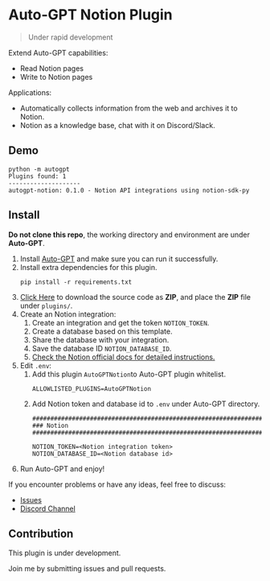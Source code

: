 # Auto-GPT Notion Plugin
> Under rapid development

Extend Auto-GPT capabilities:
- Read Notion pages
- Write to Notion pages

Applications:
- Automatically collects information from the web and archives it to Notion.
- Notion as a knowledge base, chat with it on Discord/Slack.

## Demo
```
python -m autogpt
Plugins found: 1
--------------------
autogpt-notion: 0.1.0 - Notion API integrations using notion-sdk-py
```
## Install
**Do not clone this repo**, the working directory and environment are under **Auto-GPT**.

1. Install [Auto-GPT](https://github.com/Significant-Gravitas/Auto-GPT) and make sure you can run it successfully.
2. Install extra dependencies for this plugin.
    ```
    pip install -r requirements.txt
    ```
3. [Click Here](https://github.com/doutv/Auto-GPT-Notion/archive/refs/heads/master.zip) to download the source code as **ZIP**, and place the **ZIP** file under `plugins/`.
4. Create an Notion integration:
   1. Create an integration and get the token `NOTION_TOKEN`.
   2. Create a database based on this template.
   3. Share the database with your integration.
   4. Save the database ID `NOTION_DATABASE_ID`.
   5. [Check the Notion official docs for detailed instructions.](https://developers.notion.com/docs/create-a-notion-integration)
5. Edit `.env`:
   1. Add this plugin `AutoGPTNotion`to Auto-GPT plugin whitelist.
        ```
        ALLOWLISTED_PLUGINS=AutoGPTNotion
        ```
   2. Add Notion token and database id to `.env` under Auto-GPT directory.
        ```
        ################################################################################
        ### Notion
        ################################################################################

        NOTION_TOKEN=<Notion integration token>
        NOTION_DATABASE_ID=<Notion database id>
        ```
6. Run Auto-GPT and enjoy!

If you encounter problems or have any ideas, feel free to discuss:
- [Issues](https://github.com/doutv/Auto-GPT-Notion/issues)
- [Discord Channel](https://discord.com/channels/1092243196446249134/1098882305000472626)

## Contribution
This plugin is under development. 

Join me by submitting issues and pull requests.